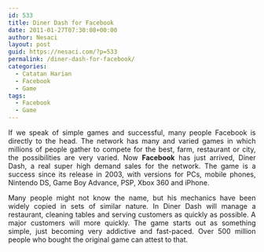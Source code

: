 ```yaml
---
id: 533
title: Diner Dash for Facebook
date: 2011-01-27T07:30:08+00:00
author: Nesaci
layout: post
guid: https://nesaci.com/?p=533
permalink: /diner-dash-for-facebook/
categories:
  - Catatan Harian
  - Facebook
  - Game
tags:
  - Facebook
  - Game
---
```

<p style="text-align: justify;">
  If we speak of simple games and successful, many people Facebook is directly to the head. The network has many and varied games in which millions of people gather to compete for the best, farm, restaurant or city, the possibilities are very varied. Now <strong>Facebook</strong> has just arrived, Diner Dash, a real super high demand sales for the network. The game is a success since its release in 2003, with versions for PCs, mobile phones, Nintendo DS, Game Boy Advance, PSP, Xbox 360 and iPhone.
</p>

<p style="text-align: justify;">
  Many people might not know the name, but his mechanics have been widely copied in sets of similar nature. In Diner Dash will manage a restaurant, cleaning tables and serving customers as quickly as possible. A major customers will more quickly. The game starts out as something simple, just becoming very addictive and fast-paced. Over 500 million people who bought the original game can attest to that.
</p>